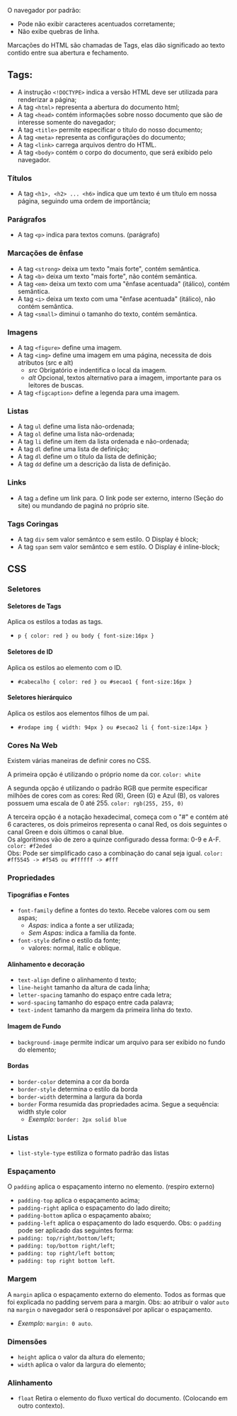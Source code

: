O navegador por padrão:

  - Pode não exibir caracteres acentuados corretamente;
  - Não exibe quebras de linha.

Marcações do HTML são chamadas de Tags, elas dão significado ao texto contido entre sua abertura e fechamento.

## Tags:

  - A instrução `<!DOCTYPE>` indica a versão HTML deve ser utilizada para renderizar a página;
  - A tag `<html>` representa a abertura do documento html;
  - A tag `<head>` contém informações sobre nosso documento que são de interesse somente do navegador;
  - A tag `<title>` permite especificar o título do nosso documento;
  - A tag `<meta>` representa as configurações do documento;
  - A tag `<link>` carrega arquivos dentro do HTML.
  - A tag `<body>` contém o corpo do documento, que será exibido pelo navegador.

### Títulos
  - A tag `<h1>, <h2> ... <h6>` indica que um texto é um título em nossa página, seguindo uma ordem de importância;
  
### Parágrafos
  - A tag `<p>` indica para textos comuns. (parágrafo)

### Marcações de ênfase
  - A tag `<strong>` deixa um texto "mais forte", contém semântica.
  - A tag `<b>` deixa um texto "mais forte", não contém semântica.
  - A tag `<em>` deixa um texto com uma "ênfase acentuada" (itálico), contém semântica.
  - A tag `<i>` deixa um texto com uma "ênfase acentuada" (itálico), não contém semântica.
  - A tag `<small>` diminui o tamanho do texto, contém semântica.

### Imagens
  - A tag `<figure>` define uma imagem.
  - A tag `<img>` define uma imagem em uma página, necessita de dois atributos (src e alt)
    - *src* Obrigatório e indentifica o local da imagem.
    - *alt* Opcional, textos alternativo para a imagem, importante para os leitores de buscas.
  - A tag `<figcaption>` define a legenda para uma imagem.

### Listas
  - A tag `ul` define uma lista não-ordenada;
  - A tag `ol` define uma lista não-ordenada;
  - A tag `li` define um item da lista ordenada e não-ordenada;
  - A tag `dl` define uma lista de definição;
  - A tag `dl` define um o título da lista de definição;
  - A tag `dd` define um a descrição da lista de definição.

### Links
  - A tag `a` define um link para. O link pode ser externo, interno (Seção do site) ou mundando de paginá no próprio site.

### Tags Coringas
  - A tag `div` sem valor semântco e sem estilo. O Display é block;
  - A tag `span` sem valor semântco e sem estilo. O Display é inline-block;

## CSS

### Seletores 

  #### Seletores de Tags
  Aplica os estilos a todas as tags.
  - `p { color: red } ou body { font-size:16px }`

  #### Seletores de ID
  Aplica os estilos ao elemento com o ID.
  - `#cabecalho { color: red } ou #secao1 { font-size:16px }`
  
  #### Seletores hierárquico
  Aplica os estilos aos elementos filhos de um pai.
  - `#rodape img { width: 94px } ou #secao2 li { font-size:14px }`

### Cores Na Web
  Existem várias maneiras de definir cores no CSS.
  
  A primeira opção é utilizando o próprio nome da cor.  `color: white`
   
  A segunda opção é utilizando o padrão RGB que permite especificar milhões de cores com as cores: Red (R), Green (G) e Azul (B), os valores possuem uma escala de 0 até 255. `color: rgb(255, 255, 0)`
  
  A terceira opção é a notação hexadecimal, começa com o "#" e contém até 6 caracteres, os dois primeiros representa o canal Red, os dois seguintes o canal Green e dois últimos o canal blue.\
  Os algoritimos vão de zero a quinze configurado dessa forma: 0-9 e A-F. `color: #f2eded`\
  Obs: Pode ser simplificado caso a combinação do canal seja igual. `color: #ff5545 -> #f545 ou #ffffff -> #fff`

### Propriedades

  #### Tipográfias e Fontes
  - `font-family` define a fontes do texto. Recebe valores com ou sem aspas;
    - *Aspas:* indica a fonte a ser utilizada;
    - *Sem Aspas:* indica a família da fonte.
  - `font-style` define o estilo da fonte;
    - valores: normal, italic e oblique.
  
  #### Alinhamento e decoração
  - `text-align` define o alinhamento d texto;
  - `line-height` tamanho da altura de cada linha;
  - `letter-spacing` tamanho do espaço entre cada letra;
  - `word-spacing` tamanho do espaço entre cada palavra;
  - `text-indent` tamanho da margem da primeira linha do texto.

  #### Imagem de Fundo
  - `background-image` permite indicar um arquivo para ser exibido no fundo do elemento;

  #### Bordas
  - `border-color` detemina a cor da borda
  - `border-style` determina o estilo da borda
  - `border-width` determina a largura da borda
  - `border` Forma resumida das propriedades acima. Segue a sequência: width style color
    - *Exemplo:* `border: 2px solid blue`

  ### Listas
  - `list-style-type` estiliza o formato padrão das listas

  ### Espaçamento
  O `padding` aplica o espaçamento interno no elemento. (respiro externo)
  - `padding-top` aplica o espaçamento acima;
  - `padding-right` aplica o espaçamento do lado direito;
  - `padding-bottom` aplica o espaçamento abaixo;
  - `padding-left` aplica o espaçamento do lado esquerdo.
  Obs: o `padding` pode ser aplicado das seguintes forma:
  - `padding: top/right/bottom/left`; 
  - `padding: top/bottom right/left`; 
  - `padding: top right/left bottom`; 
  - `padding: top right bottom left`. 

  ### Margem
  A `margin` aplica o espaçamento externo do elemento.
  Todos as formas que foi explicada no padding servem para a margin.
  Obs: ao atribuir o valor `auto` na `margin` o navegador será o responsável por aplicar o espaçamento.
  - *Exemplo:* `margin: 0 auto`.
  
  ### Dimensões
  - `height` aplica o valor da altura do elemento;
  - `width` aplica o valor da largura do elemento;

  ### Alinhamento
  - `float` Retira o elemento do fluxo vertical do documento. (Colocando em outro contexto).
